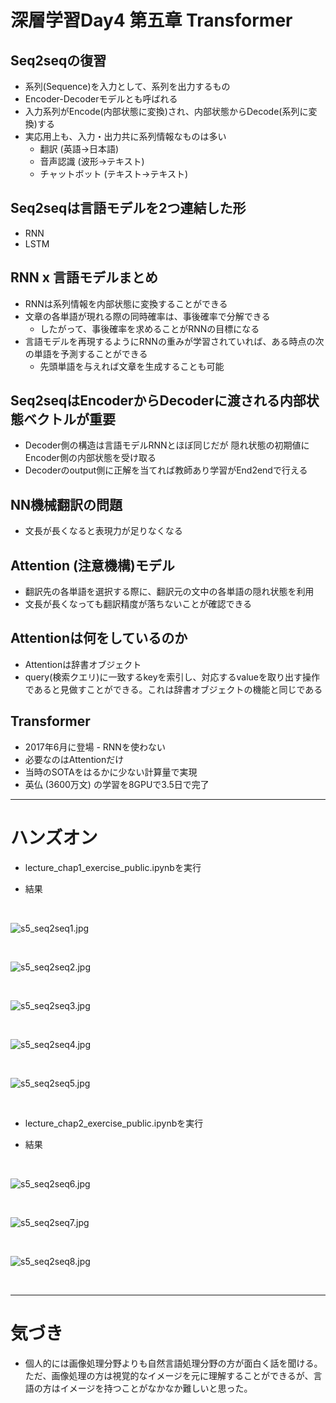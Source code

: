 # 深層学習Day4 第五章 Transformer

## Seq2seqの復習

- 系列(Sequence)を入力として、系列を出力するもの
- Encoder-Decoderモデルとも呼ばれる
- 入力系列がEncode(内部状態に変換)され、内部状態からDecode(系列に変換)する
- 実応用上も、入力・出力共に系列情報なものは多い
    - 翻訳 (英語→日本語) 
    - 音声認識 (波形→テキスト) 
    - チャットボット (テキスト→テキスト)

## Seq2seqは言語モデルを2つ連結した形
- RNN
- LSTM

## RNN x 言語モデルまとめ
- RNNは系列情報を内部状態に変換することができる 
- 文章の各単語が現れる際の同時確率は、事後確率で分解できる 
    - したがって、事後確率を求めることがRNNの目標になる 
- 言語モデルを再現するようにRNNの重みが学習されていれば、ある時点の次の単語を予測することができる 
    - 先頭単語を与えれば文章を生成することも可能

## Seq2seqはEncoderからDecoderに渡される内部状態ベクトルが重要
- Decoder側の構造は言語モデルRNNとほぼ同じだが 隠れ状態の初期値にEncoder側の内部状態を受け取る
- Decoderのoutput側に正解を当てれば教師あり学習がEnd2endで行える


## NN機械翻訳の問題
- 文長が長くなると表現力が足りなくなる

## Attention (注意機構)モデル
- 翻訳先の各単語を選択する際に、翻訳元の文中の各単語の隠れ状態を利用
- 文長が長くなっても翻訳精度が落ちないことが確認できる

## Attentionは何をしているのか
- Attentionは辞書オブジェクト
- query(検索クエリ)に一致するkeyを索引し、対応するvalueを取り出す操作であると見做すことができる。これは辞書オブジェクトの機能と同じである

## Transformer
- 2017年6月に登場 - RNNを使わない 
- 必要なのはAttentionだけ 
- 当時のSOTAをはるかに少ない計算量で実現 
- 英仏 (3600万文) の学習を8GPUで3.5日で完了

---

# ハンズオン

- lecture_chap1_exercise_public.ipynbを実行

- 結果

<br>

![s5_seq2seq1.jpg](img/s5_seq2seq1.jpg)

<br>

![s5_seq2seq2.jpg](img/s5_seq2seq2.jpg)

<br>

![s5_seq2seq3.jpg](img/s5_seq2seq3.jpg)

<br>

![s5_seq2seq4.jpg](img/s5_seq2seq4.jpg)

<br>

![s5_seq2seq5.jpg](img/s5_seq2seq5.jpg)

<br>

- lecture_chap2_exercise_public.ipynbを実行

- 結果

<br>

![s5_seq2seq6.jpg](img/s5_seq2seq6.jpg)

<br>

![s5_seq2seq7.jpg](img/s5_seq2seq7.jpg)

<br>

![s5_seq2seq8.jpg](img/s5_seq2seq8.jpg)

<br>

---

# 気づき
- 個人的には画像処理分野よりも自然言語処理分野の方が面白く話を聞ける。ただ、画像処理の方は視覚的なイメージを元に理解することができるが、言語の方はイメージを持つことがなかなか難しいと思った。
